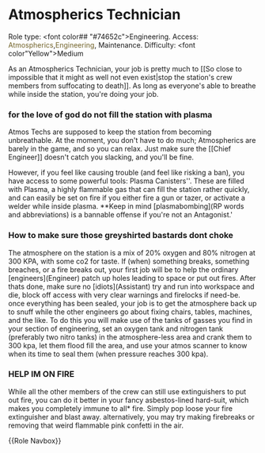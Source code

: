 # Atmospherics Technician
Role type: <font color## "#74652c">Engineering</font>. Access: <font color="#74652c">Atmospherics</font>,<font color="#74652c">Engineering</font>, Maintenance. Difficulty: <font color"Yellow">Medium</font>

As an Atmospherics Technician, your job is pretty much to [[So close to impossible that it might as well not even exist|stop the station's crew members from suffocating to death]]. As long as everyone's able to breathe while inside the station, you're doing your job.



### for the love of god do not fill the station with plasma

Atmos Techs are supposed to keep the station from becoming unbreathable. At the moment, you don't have to do much; Atmospherics are barely in the game, and so you can relax. Just make sure the [[Chief Engineer]] doesn't catch you slacking, and you'll be fine.

However, if you feel like causing trouble (and feel like risking a ban), you have access to some powerful tools: Plasma Canisters''. These are filled with Plasma, a highly flammable gas that can fill the station rather quickly, and can easily be set on fire if you either fire a gun or tazer, or activate a welder while inside plasma. **Keep in mind \[plasmabombing](RP words and abbreviations) is a bannable offense if you're not an Antagonist.'



### How to make sure those greyshirted bastards dont choke

The atmosphere on the station is a mix of 20% oxygen and 80% nitrogen at 300 KPA, with some co2 for taste. If (when) something breaks, something breaches, or a fire breaks out, your first job will be to help the ordinary \[engineers](Engineer) patch up holes leading to space or put out fires. After thats done, make sure no \[idiots](Assistant) try and run into workspace and die, block off access with very clear warnings and firelocks if need-be. once everything has been sealed, your job is to get the atmosphere back up to snuff while the other engineers go about fixing chairs, tables, machines, and the like. To do this you will make use of the tanks of gasses you find in your section of engineering, set an oxygen tank and nitrogen tank (preferably two nitro tanks) in the atmosphere-less area and crank them to 300 kpa, let them flood fill the area, and use your atmos scanner to know when its time to seal them (when pressure reaches 300 kpa).



### HELP IM ON FIRE

While all the other members of the crew can still use extinguishers to put out fire, you can do it better in your fancy asbestos-lined hard-suit, which makes you completely immune to all* fire. Simply pop loose your fire extinguisher and blast away. alternatively, you may try making firebreaks or removing that weird flammable pink confetti in the air.

{{Role Navbox}}